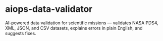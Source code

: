 # aiops-data-validator
AI-powered data validation for scientific missions — validates NASA PDS4, XML, JSON, and CSV datasets, explains errors in plain English, and suggests fixes.
